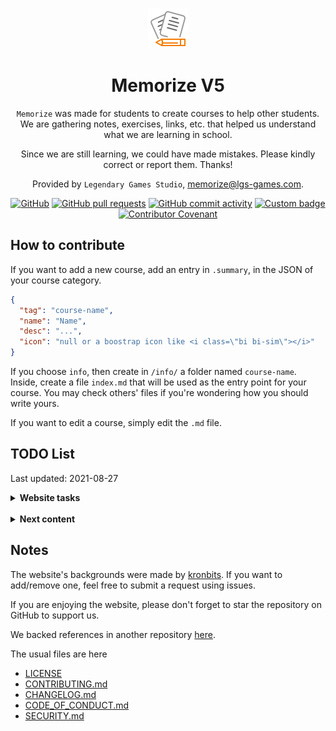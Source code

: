 <div align="center">
<br>

![icon](.github/icon64.png)

<h1>Memorize V5</h1>

`Memorize` was made for students to create courses to help other students. We are gathering notes, exercises, links, etc. that helped us understand what we are learning in school.

Since we are still learning, we could have made mistakes. Please kindly correct or report them. Thanks!

Provided by `Legendary Games Studio`, [memorize@lgs-games.com](mailto:memorize@lgs-games.com).
</div>

<div align="center">

[![GitHub](https://img.shields.io/github/license/lgs-games/memorize)](LICENSE)
[![GitHub pull requests](https://img.shields.io/github/issues-pr-closed/lgs-games/memorize?color=%23a0)](https://github.com/lgs-games/memorize/pulls)
[![GitHub commit activity](https://img.shields.io/github/commit-activity/m/lgs-games/memorize)](https://github.com/lgs-games/memorize)
[![Custom badge](https://img.shields.io/endpoint?label=views&logoColor=success&url=https%3A%2F%2Fmemorize.be%2Fcounter)](https://github.com/lgs-games/memorize)
[![Contributor Covenant](https://img.shields.io/badge/Contributor%20Covenant-2.1-4baaaa.svg)](.github/CODE_OF_CONDUCT.md)
</div>

## How to contribute

If you want to add a new course, add an entry in ``.summary``, in the JSON of your course category.

```json
{
  "tag": "course-name",
  "name": "Name",
  "desc": "...",
  "icon": "null or a boostrap icon like <i class=\"bi bi-sim\"></i>"
}
```

If you choose ``info``, then create in ``/info/`` a folder named `course-name`. Inside, create a file ``index.md`` that will be used as the entry point for your course. You may check others' files if you're wondering how you should write yours.

If you want to edit a course, simply edit the ``.md`` file.

## TODO List 

Last updated: 2021-08-27

<details>
<summary> <b>Website tasks</b></summary>

* **Guidelines**
* [ ] empty alt in the Markdown should be checked/removed
* [ ] add a width/height to images?
* [ ] Nested courses files should have the title of the nested course and not the nesting course (ex: UML)
* **Features**
* [ ] advanced search? (inside a course/category)
* [ ] adding file history
* [ ] adding submit issue
* **Content**
* [ ] Index Google/Bing
* [ ] add a pull request template
* [ ] review .summary
</details>

<br>

<details>
<summary> <b>Next content</b></summary>

* [ ] JSON/JSON5/YAML
* [ ] First-order logic course
* [ ] General mathematical knowledge course
* [ ] Complete Java course (notes, javafx)
* [ ] Cybersecurity course
* [ ] Complete Bootstrap course
* [ ] Complete C course
* [ ] Complete Linux course
* [ ] Complete Network course
* [ ] Complete SQL course
</details>

## Notes

The website's backgrounds were made by [kronbits](https://kronbits.itch.io/backgrounds). If you want to add/remove one, feel free to submit a request using issues.

If you are enjoying the website, please don't forget to star the repository on GitHub to support us.

We backed references in another repository [here](https://github.com/memorize-code/memorize-references).

The usual files are here

* [LICENSE](LICENSE)
* [CONTRIBUTING.md](CONTRIBUTING.md)
* [CHANGELOG.md](.github/CHANGELOG.md)
* [CODE_OF_CONDUCT.md](.github/CODE_OF_CONDUCT.md)
* [SECURITY.md](.github/SECURITY.md)